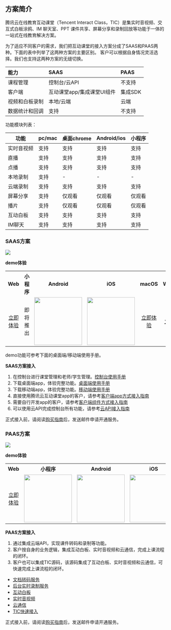 ## 方案简介

腾讯云在线教育互动课堂（Tencent Interact Class，TIC）是集实时音视频、交互式白板涂鸦、IM 聊天室、PPT 课件共享、屏幕分享和录制回放等功能于一体的一站式在线教育解决方案。

为了适应不同客户的需求，我们把互动课堂的接入方案分成了SAAS和PAAS两种。下面的表中列举了这两种方案的主要区别。
客户可以根据自身情况灵活选择。我们也支持这两种方案的无缝切换。

|能力|SAAS |  PAAS |
| :-- | :-- |  :-- |
| 课程管理 | 控制台/云API | 不支持 |
| 客户端 | 互动课堂app/集成课堂UI组件 | 集成SDK |
| 视频和白板录制 | 本地/云端 | 云端 |
| 数据统计和回调 | 支持 | 不支持 |

功能模块列表：

| 功能 | pc/mac | 桌面chrome | Android/ios | 小程序 |
| --- | --- | --- | --- | --- |
| 实时音视频 | 支持 | 支持 | 支持 | 支持 |
| 直播 | 支持 | 支持 | 支持 | 支持 |
| 点播 | 支持 | 支持 | 支持 | 支持 |
| 本地录制 | 支持 | - | - | - |
| 云端录制 | 支持 | 支持 | 支持 | 支持 |
| 屏幕分享 | 支持 | 仅观看 | 仅观看 | 仅观看 |
| 播片 | 支持 | 仅观看  | 仅观看 | 仅观看 |
| 互动白板 | 支持 | 支持 | 支持 | 支持 |
| IM聊天 | 支持 | 支持 | 支持 | 支持 |


### SAAS方案

![](https://main.qcloudimg.com/raw/ea3692fd322dbcc7d86c3fc3cc6d3c59.jpg)

**demo体验**

<table>
<tr>
<th style="text-align:center">Web</th>
<th style="text-align:center">小程序</th>
<th style="text-align:center">Android</th>
<th style="text-align:center">iOS</th>
<th style="text-align:center">macOS</th>
<th style="text-align:center">Windows</th>
</tr>
<tr>
<td style="text-align:center"><a href="https://tedu.qcloudtrtc.com/">立即体验</a></td>
<td style="text-align:center">即将推出</td>
<td style="text-align:center"><img src="https://main.qcloudimg.com/raw/c9619497d26c6d4ed75921ce2a298596.png" width="150"/></td>
<td style="text-align:center"><img src="https://main.qcloudimg.com/raw/35664baf9512c57ac3c2b5436ab5d567.png" width="150"/></td>
<td style="text-align:center"><a href="http://dldir1.qq.com/hudongzhibo/Saas/TClass_Demo.dmg">立即体验</a></td>
<td style="text-align:center"><a href="http://dldir1.qq.com/hudongzhibo/Saas/TClass_Setup_Demo.exe">立即体验</a></td>
</tr>
</table>


demo功能可参考下面的桌面端/移动端使用手册。

**SAAS方案接入**

1. 在控制台进行课堂管理和老师/学生管理。[控制台使用手册](./SaaS/%e6%8e%a7%e5%88%b6%e5%8f%b0%e4%bd%bf%e7%94%a8%e6%89%8b%e5%86%8c.md)
2. 下载桌面端app，体验完整功能。[桌面端使用手册](./SaaS/%e4%ba%92%e5%8a%a8%e8%af%be%e5%a0%82SaaS%e6%a1%8c%e9%9d%a2%e7%ab%af%e4%bd%bf%e7%94%a8%e6%89%8b%e5%86%8c.md)
3. 下载移动端app，体验完整功能。[移动端使用手册](./SaaS/%e4%ba%92%e5%8a%a8%e8%af%be%e5%a0%82SaaS%e7%a7%bb%e5%8a%a8%e7%ab%afApp%e4%bd%bf%e7%94%a8%e6%89%8b%e5%86%8c.md)
4. 直接使用腾讯云互动课堂app的客户，请参考[客户端app方式接入指南](./SaaS/SaaS%e5%ae%a2%e6%88%b7%e7%ab%af%e6%8e%a5%e5%85%a5%e6%8c%87%e5%bc%95%e6%89%8b%e5%86%8c.md)
5. 需要自行开发app的客户，请参考[客户端组件方式接入指南](./SaaS/%e4%ba%92%e5%8a%a8%e8%af%be%e5%a0%82%e7%bb%84%e4%bb%b6%e6%8e%a5%e5%85%a5%e6%8c%87%e5%bc%95%e6%89%8b%e5%86%8c.md)
6. 可以使用云API完成控制台所有功能，请参考[云API接入指南](./SaaS/%E6%93%8D%E4%BD%9C%E6%8C%87%E5%8D%97/%E4%BA%91API.md)

正式接入前，请阅读[购买指南](../%E8%B4%AD%E4%B9%B0%E6%8C%87%E5%8D%97.md)后，发送邮件申请开通服务。

### PAAS方案

![](https://main.qcloudimg.com/raw/4fd896e4a8f70e417d004645f6276927.png)

**demo体验**

<table>
<tr>
<th style="text-align:center">Web</th>
<th style="text-align:center">小程序</th>
<th style="text-align:center">Android</th>
<th style="text-align:center">iOS</th>
<th style="text-align:center">macOS</th>
<th style="text-align:center">Windows</th>
</tr>
<tr>
<td style="text-align:center"><a href="https://tic-demo-1259648581.cos.ap-shanghai.myqcloud.com/index.html">立即体验</a></td>
<td style="text-align:center"><img src="https://main.qcloudimg.com/raw/b660a6c57aecebf6a0c749a1daf8532a.jpg" width="150"/></td>
<td style="text-align:center"><img src="https://main.qcloudimg.com/raw/cd2145e71c50374ddafae1714ee9f6e8.png" width="150"/></td>
<td style="text-align:center"><img src="https://main.qcloudimg.com/raw/1e40ee772f79317b14a0a55587343ae7.png" width="150"/></td>
<td style="text-align:center"><a href="https://tic-res-1259648581.file.myqcloud.com/demo/tic/TICDemo_Mac.zip">立即体验</a></td>
<td style="text-align:center"><a href="https://tic-res-1259648581.file.myqcloud.com/demo/tic/TICDemo_Windows.zip">立即体验</a></td>
</tr>
</table>

**PAAS方案接入**

1. 通过集成云端API，实现课件转码和录制等功能。
2. 客户按自身的业务逻辑，集成互动白板、实时音视频和云通信，完成上课流程的闭环。
3. 客户也可以集成TIC源码，该源码集成了互动白板、实时音视频和云通信，可快速完成上课流程的闭环。

- [文档转码服务](./PaaS/%E6%96%87%E6%A1%A3%E8%BD%AC%E7%A0%81.md)
- [后台实时录制服务](./PaaS/%E5%AE%9E%E6%97%B6%E5%BD%95%E5%88%B6.md)
- [互动白板](./PaaS/SDK文档/互动白板功能说明.md)
- [实时音视频](https://github.com/tencentyun/TRTCSDK)
- [云通信](https://github.com/tencentyun/TIMSDK)
- [TIC快速接入](./PaaS/%E5%BF%AB%E9%80%9F%E5%BC%80%E5%A7%8B.md)

正式接入前，请阅读[购买指南](../%E8%B4%AD%E4%B9%B0%E6%8C%87%E5%8D%97.md)后，发送邮件申请开通服务。
